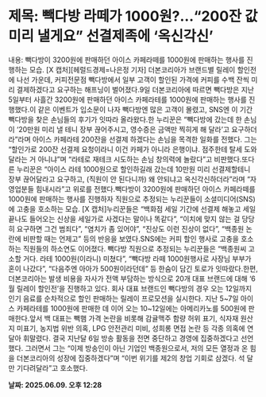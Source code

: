 # **제목: 빽다방 라떼가 1000원?…“200잔 값 미리 낼게요” 선결제족에 ‘옥신각신’**

  내용: 빽다방이 3200원에 판매하던 아이스 카페라떼를 1000원에 판매하는 행사를 진행하는 모습. [X 캡처][헤럴드경제=나은정 기자] 더본코리아가 브랜드별 릴레이 할인전에 나선 가운데, 커피전문점 빽다방에서 일부 고객이 할인된 가격에 커피를 수백 잔씩 미리 결제하겠다고 요구하는 해프닝이 벌어졌다.9일 더본코리아에 따르면 빽다방은 지난 5일부터 사흘간 3200원에 판매하던 아이스 카페라테를 1000원에 판매하는 행사를 진행했다.이 같은 이벤트가 입소문이 나자 빽다방엔 많은 고객이 몰렸고, SNS엔 이 기간 빽다방을 찾은 손님들의 후기가 잇따라 올라왔다.한 누리꾼은 “빽다방에 갔는데 한 손님이 ‘20만원 미리 낼 테니 장부 끊어주시고, 영수증은 금액만 찍히게 해 달라’고 요구하더라”라며 아이스 카페라테 200잔을 선결제 하겠다는 손님을 목격한 일화를 전했다. 그는 “할인가로 200잔 선결제 요청이라니 이건 카페가 아니라 은행이냐. 점주한테 탈세 도와달라는 거 아니냐”며 “라테로 재테크 시도하는 손님 창의력에 놀랐다”고 비판했다.또다른 누리꾼은 “아이스 라테 1000원으로 할인하길래 갔는데 10만원 미리 선결제할테니 장부 끊어달라고 요구하고, (직원이 안 된다니까) 왜 안되냐고 옥신각신하더라”라며 “자영업분들 힘내시라”고 위로를 전했다.빽다방이 3200원에 판매하던 아이스 카페라떼를 1000원에 판매하는 행사를 진행하자 직원으로 추정되는 누리꾼들이 소셜미디어(SNS)에 고충을 호소하는 모습. [X 캡처]누리꾼들은 “백화점 세일 기간에 선결제 해놓고 세일 끝나도 들어오는 신상을 세일가로 사겠다는 말이나 똑같다”, “이치에 맞지 않는 걸 당당히 요구하면 그건 범죄다”, “염치가 좀 있어야”, “진상도 이런 진상이 없다”, “백종원 논란에 비판할 때는 언제고” 등의 반응을 보였다.SNS에는 커피 할인 행사로 고충을 호소하는 직원들의 하소연도 이어졌다. 빽다방 직원으로 추정되는 누리꾼들은 “백종원씨 고소할 거다. 라테 1000원(이라니) 미쳤다”, “빽다방 라떼 1000원행사로 사장님 부부가 혼이 나갔다”, “다음주엔 아아가 500원이라던데” 등 한숨이 담긴 토로가 잇따랐다.한편, 더본코리아는 발생 비용을 자사가 전액 부담하는 방식으로 20개 대표 브랜드에 대해 ‘6월 릴레이 할인전’을 진행하고 있다. 회사 대표 브랜드인 빽다방의 경우 오는 12일까지 인기 음료를 순차적으로 할인 판매하는 릴레이 프로모션을 실시한다. 지난 5~7일 아이스 카페라테를 1000원에 판매한 데 이어 오는 10~12일에는 아메리카노를 500원에 판매한다.앞서 백 대표는 빽햄 가격 논란을 비롯해 감귤맥주 함량 허위 표기, 식자재 원산지 미표기, 농지법 위반 의혹, LPG 안전관리 미비, 성희롱 면접 논란 등 각종 의혹에 연달아 휘말렸다. 결국 지난달 6일 방송 활동을 전면 중단하고 경영에 집중하겠다고 선언했다. 그러면서 그는 “이제 방송인이 아닌 기업인 백종원으로서, 저의 모든 열정과 온 힘을 더본코리아의 성장에 집중하겠다”며 “이번 위기를 제2의 창업 기회로 삼겠다. 석 달만 기다려달라”고 호소했다.

  **날짜: 2025.06.09. 오후 12:28**